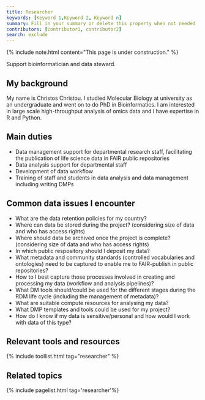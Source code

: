 ```yaml
---
title: Researcher
keywords: [Keyword 1,Keyword 2, Keyword n]
summary: Fill in your summary or delete this property when not needed
contributors: [contributor1, contributor2]
search: exclude
---
```


{% include note.html content="This page is under construction." %}

Support bioinformatician and data steward.

## My background

My name is Christos Christou.  I studied Molecular Biology at university as an undergraduate and went on to do PhD in Bioinformatics.
I am interested in large scale high-throughput analysis of omics data and I have expertise in R and Python.

## Main duties

* Data management support for departmental research staff, facilitating the publication of life science data in FAIR public repositories
* Data analysis support for departmental staff
* Development of data workflow
* Training of staff and students in data analysis and data management including writing DMPs

## Common data issues I encounter

* What are the data retention policies for my country?
* Where can data be stored during the project? (considering size of data and who has access rights)
* Where should data be archived once the project is complete? (considering size of data and who has access rights)
* In which public respository should I deposit my data?
* What metadata and community standards (controlled vocabularies and ontologies) need to be captured to enable me to FAIR-publish in public repositories?
* How to I best capture those processes involved in creating and processing my data (workflow and analysis pipelines)?
* What DM tools should/could be used for the different stages during the RDM life cycle (including the management of metadata)?
* What are suitable compute resources for analysing my data?
* What DMP templates and tools could be used for my project?
* How do I know if my data is sensitive/personal and how would I work with data of this type?

## Relevant tools and resources

{% include toollist.html tag="researcher" %}


## Related topics

{% include pagelist.html tag='researcher'%}
